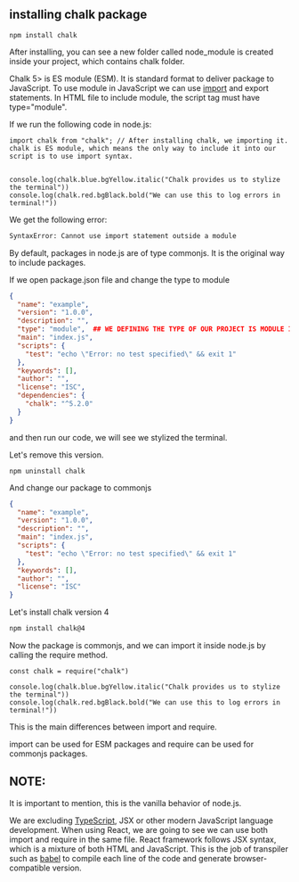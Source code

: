 
## installing chalk package

```shell
npm install chalk
```

After installing, you can see a new folder called node_module is created inside your project, which contains chalk folder.

Chalk 5> is ES module (ESM). It is standard format to deliver package to JavaScript.
To use module in JavaScript we can use [import](https://developer.mozilla.org/en-US/docs/Web/JavaScript/Reference/Operators/import) and export statements.
In HTML file to include module, the script tag must have type="module".

If we run the following code in node.js:

```node
import chalk from "chalk"; // After installing chalk, we importing it. chalk is ES module, which means the only way to include it into our script is to use import syntax.


console.log(chalk.blue.bgYellow.italic("Chalk provides us to stylize the terminal"))
console.log(chalk.red.bgBlack.bold("We can use this to log errors in terminal!"))
```

We get the following error:

```sh
SyntaxError: Cannot use import statement outside a module
```

By default, packages in node.js are of type commonjs. 
It is the original way to include packages.

If we open package.json file and change the type to module

```json
{
  "name": "example",
  "version": "1.0.0",
  "description": "",
  "type": "module",  ## WE DEFINING THE TYPE OF OUR PROJECT IS MODULE INSTEAD OF COMMONJS
  "main": "index.js",
  "scripts": {
    "test": "echo \"Error: no test specified\" && exit 1"
  },
  "keywords": [],
  "author": "",
  "license": "ISC",
  "dependencies": {
    "chalk": "^5.2.0"
  }
}
```

and then run our code, we will see we stylized the terminal.

Let's remove this version.

```shell
npm uninstall chalk
```

And change our package to commonjs

```json
{
  "name": "example",
  "version": "1.0.0",
  "description": "",
  "main": "index.js",
  "scripts": {
    "test": "echo \"Error: no test specified\" && exit 1"
  },
  "keywords": [],
  "author": "",
  "license": "ISC"
}
```

Let's install chalk version 4

```sh
npm install chalk@4
```

Now the package is commonjs, and we can import it inside node.js by calling the require method.

```node
const chalk = require("chalk")

console.log(chalk.blue.bgYellow.italic("Chalk provides us to stylize the terminal"))
console.log(chalk.red.bgBlack.bold("We can use this to log errors in terminal!"))
```

This is the main differences between import and require.

import can be used for ESM packages and require can be used for commonjs packages.

## NOTE:

It is important to mention, this is the vanilla behavior of node.js.

We are excluding [TypeScript](https://www.typescriptlang.org/), JSX or other modern JavaScript language development.
When using React, we are going to see we can use both import and require in the same file.
React framework follows JSX syntax, which is a mixture of both HTML and JavaScript.
This is the job of transpiler such as [babel](https://babeljs.io/) to compile each line of the code and generate browser-compatible version.







